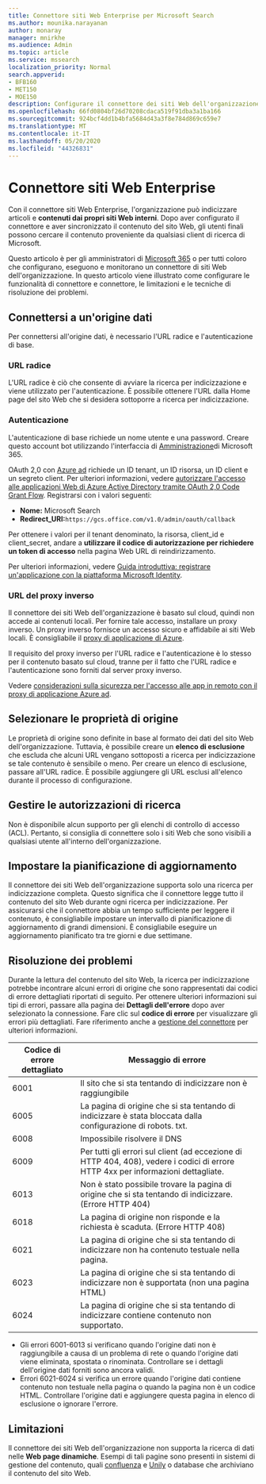 ```yaml
---
title: Connettore siti Web Enterprise per Microsoft Search
ms.author: mounika.narayanan
author: monaray
manager: mnirkhe
ms.audience: Admin
ms.topic: article
ms.service: mssearch
localization_priority: Normal
search.appverid:
- BFB160
- MET150
- MOE150
description: Configurare il connettore dei siti Web dell'organizzazione per Microsoft Search
ms.openlocfilehash: 66fd0804bf26d70208cdaca519f91dba3a1ba166
ms.sourcegitcommit: 924bcf4dd1b4bfa5684d43a3f8e784d869c659e7
ms.translationtype: MT
ms.contentlocale: it-IT
ms.lasthandoff: 05/20/2020
ms.locfileid: "44326831"
---
```

# <a name="enterprise-websites-connector"></a>Connettore siti Web Enterprise

Con il connettore siti Web Enterprise, l'organizzazione può indicizzare articoli e **contenuti dai propri siti Web interni**. Dopo aver configurato il connettore e aver sincronizzato il contenuto del sito Web, gli utenti finali possono cercare il contenuto proveniente da qualsiasi client di ricerca di Microsoft.

Questo articolo è per gli amministratori di [Microsoft 365](https://www.microsoft.com/microsoft-365) o per tutti coloro che configurano, eseguono e monitorano un connettore di siti Web dell'organizzazione. In questo articolo viene illustrato come configurare le funzionalità di connettore e connettore, le limitazioni e le tecniche di risoluzione dei problemi.  

## <a name="connect-to-a-data-source"></a>Connettersi a un'origine dati 
Per connettersi all'origine dati, è necessario l'URL radice e l'autenticazione di base.

### <a name="root-url"></a>URL radice
L'URL radice è ciò che consente di avviare la ricerca per indicizzazione e viene utilizzato per l'autenticazione. È possibile ottenere l'URL dalla Home page del sito Web che si desidera sottoporre a ricerca per indicizzazione.

### <a name="authentication"></a>Autenticazione 
L'autenticazione di base richiede un nome utente e una password. Creare questo account bot utilizzando l'interfaccia di [Amministrazione](https://admin.microsoft.com)di Microsoft 365.

OAuth 2,0 con [Azure ad](https://docs.microsoft.com/azure/active-directory/) richiede un ID tenant, un ID risorsa, un ID client e un segreto client.
Per ulteriori informazioni, vedere [autorizzare l'accesso alle applicazioni Web di Azure Active Directory tramite OAuth 2,0 Code Grant Flow](https://docs.microsoft.com/azure/active-directory/develop/v1-protocols-oauth-code). Registrarsi con i valori seguenti:
* **Nome:** Microsoft Search
* **Redirect_URI:**`https://gcs.office.com/v1.0/admin/oauth/callback`

Per ottenere i valori per il tenant denominato, la risorsa, client_id e client_secret, andare a **utilizzare il codice di autorizzazione per richiedere un token di accesso** nella pagina Web URL di reindirizzamento.

Per ulteriori informazioni, vedere [Guida introduttiva: registrare un'applicazione con la piattaforma Microsoft Identity](https://docs.microsoft.com/azure/active-directory/develop/quickstart-register-app).

### <a name="reverse-proxy-url"></a>URL del proxy inverso 
Il connettore dei siti Web dell'organizzazione è basato sul cloud, quindi non accede ai contenuti locali. Per fornire tale accesso, installare un proxy inverso. Un proxy inverso fornisce un accesso sicuro e affidabile ai siti Web locali. È consigliabile il [proxy di applicazione di Azure](https://docs.microsoft.com/azure/active-directory/manage-apps/application-proxy).

Il requisito del proxy inverso per l'URL radice e l'autenticazione è lo stesso per il contenuto basato sul cloud, tranne per il fatto che l'URL radice e l'autenticazione sono forniti dal server proxy inverso.

Vedere [considerazioni sulla sicurezza per l'accesso alle app in remoto con il proxy di applicazione Azure ad](https://docs.microsoft.com/azure/active-directory/manage-apps/application-proxy-security).

## <a name="select-the-source-properties"></a>Selezionare le proprietà di origine 
Le proprietà di origine sono definite in base al formato dei dati del sito Web dell'organizzazione. Tuttavia, è possibile creare un **elenco di esclusione** che escluda che alcuni URL vengano sottoposti a ricerca per indicizzazione se tale contenuto è sensibile o meno. Per creare un elenco di esclusione, passare all'URL radice. È possibile aggiungere gli URL esclusi all'elenco durante il processo di configurazione.

## <a name="manage-search-permissions"></a>Gestire le autorizzazioni di ricerca 
Non è disponibile alcun supporto per gli elenchi di controllo di accesso (ACL). Pertanto, si consiglia di connettere solo i siti Web che sono visibili a qualsiasi utente all'interno dell'organizzazione.

## <a name="set-the-refresh-schedule"></a>Impostare la pianificazione di aggiornamento
Il connettore dei siti Web dell'organizzazione supporta solo una ricerca per indicizzazione completa. Questo significa che il connettore legge tutto il contenuto del sito Web durante ogni ricerca per indicizzazione. Per assicurarsi che il connettore abbia un tempo sufficiente per leggere il contenuto, è consigliabile impostare un intervallo di pianificazione di aggiornamento di grandi dimensioni. È consigliabile eseguire un aggiornamento pianificato tra tre giorni e due settimane. 

## <a name="troubleshooting"></a>Risoluzione dei problemi
Durante la lettura del contenuto del sito Web, la ricerca per indicizzazione potrebbe incontrare alcuni errori di origine che sono rappresentati dai codici di errore dettagliati riportati di seguito. Per ottenere ulteriori informazioni sui tipi di errori, passare alla pagina dei **Dettagli dell'errore** dopo aver selezionato la connessione. Fare clic sul **codice di errore** per visualizzare gli errori più dettagliati. Fare riferimento anche a [gestione del connettore](https://docs.microsoft.com/microsoftsearch/manage-connector) per ulteriori informazioni.

 **Codice di errore dettagliato** | **Messaggio di errore**
 --- | --- 
 6001   | Il sito che si sta tentando di indicizzare non è raggiungibile 
 6005 | La pagina di origine che si sta tentando di indicizzare è stata bloccata dalla configurazione di robots. txt.
 6008 | Impossibile risolvere il DNS
 6009 | Per tutti gli errori sul client (ad eccezione di HTTP 404, 408), vedere i codici di errore HTTP 4xx per informazioni dettagliate.
 6013 | Non è stato possibile trovare la pagina di origine che si sta tentando di indicizzare. (Errore HTTP 404)
 6018 | La pagina di origine non risponde e la richiesta è scaduta. (Errore HTTP 408)
 6021 | La pagina di origine che si sta tentando di indicizzare non ha contenuto testuale nella pagina.
 6023 | La pagina di origine che si sta tentando di indicizzare non è supportata (non una pagina HTML)
 6024 | La pagina di origine che si sta tentando di indicizzare contiene contenuto non supportato.

* Gli errori 6001-6013 si verificano quando l'origine dati non è raggiungibile a causa di un problema di rete o quando l'origine dati viene eliminata, spostata o rinominata. Controllare se i dettagli dell'origine dati forniti sono ancora validi.
* Errori 6021-6024 si verifica un errore quando l'origine dati contiene contenuto non testuale nella pagina o quando la pagina non è un codice HTML. Controllare l'origine dati e aggiungere questa pagina in elenco di esclusione o ignorare l'errore.

## <a name="limitations"></a>Limitazioni
Il connettore dei siti Web dell'organizzazione non supporta la ricerca di dati nelle **Web page dinamiche**. Esempi di tali pagine sono presenti in sistemi di gestione del contenuto, quali [confluenza](https://www.atlassian.com/software/confluence) e [Unily](https://www.unily.com/) o database che archiviano il contenuto del sito Web.
